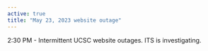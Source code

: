 ```yaml
---
active: true
title: "May 23, 2023 website outage"
---
```


2:30 PM - Intermittent UCSC website outages. ITS is investigating.

<!-- more -->
